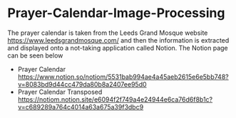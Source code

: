 # Prayer-Calendar-Image-Processing

The prayer calendar is taken from the Leeds Grand Mosque website https://www.leedsgrandmosque.com/ and then the information is extracted and displayed onto a not-taking application called Notion. The Notion page can be seen below
- Prayer Calendar https://www.notion.so/notiom/5531bab994ae4a45aeb2615e6e5bb748?v=8083bd9d44cc479da80b8a2407ee95d0
- Prayer Calendar Transposed https://notiom.notion.site/e6094f2f749a4e24944e6ca76d6f8b1c?v=c689289a764c4014a63a675a39f3dbc9
